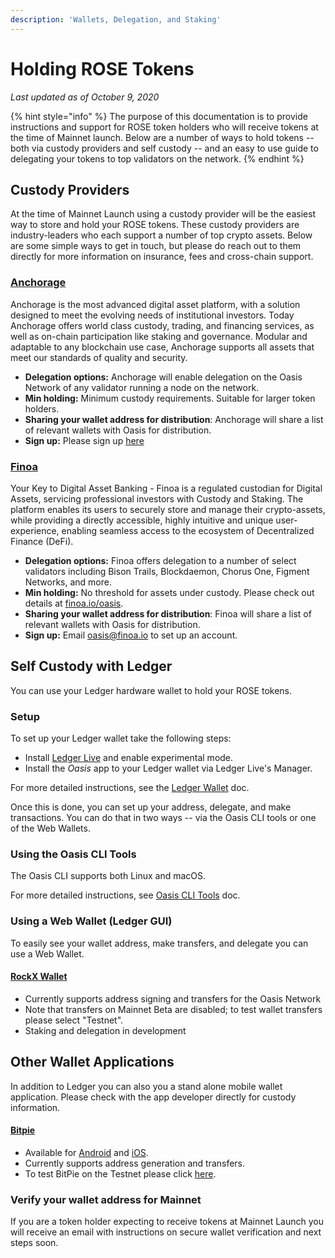 ```yaml
---
description: 'Wallets, Delegation, and Staking'
---
```


# Holding ROSE Tokens

_Last updated as of October 9, 2020_

{% hint style="info" %}
The purpose of this documentation is to provide instructions and support for ROSE token holders who will receive tokens at the time of Mainnet launch. Below are a number of ways to hold tokens -- both via custody providers and self custody -- and an easy to use guide to delegating your tokens to top validators on the network.
{% endhint %}

## Custody Providers

At the time of Mainnet Launch using a custody provider will be the easiest way to store and hold your ROSE tokens. These custody providers are industry-leaders who each support a number of top crypto assets. Below are some simple ways to get in touch, but please do reach out to them directly for more information on insurance, fees and cross-chain support.

### [Anchorage](https://anchorage.com/)

Anchorage is the most advanced digital asset platform, with a solution designed to meet the evolving needs of institutional investors. Today Anchorage offers world class custody, trading, and financing services, as well as on-chain participation like staking and governance. Modular and adaptable to any blockchain use case, Anchorage supports all assets that meet our standards of quality and security.

* **Delegation options:** Anchorage will enable delegation on the Oasis Network of any validator running a node on the network.
* **Min holding:** Minimum custody requirements. Suitable for larger token holders. 
* **Sharing your wallet address for distribution**: Anchorage will share a list of relevant wallets with Oasis for distribution.
* **Sign up:** Please sign up [here](https://web.anchorage.com/anchorage-oasis)

### [Finoa](https://finoa.io/)

Your Key to Digital Asset Banking - Finoa is a regulated custodian for Digital Assets, servicing professional investors with Custody and Staking. The platform enables its users to securely store and manage their crypto-assets, while providing a directly accessible, highly intuitive and unique user-experience, enabling seamless access to the ecosystem of Decentralized Finance \(DeFi\).

* **Delegation options:** Finoa offers delegation to a number of select validators including Bison Trails, Blockdaemon, Chorus One, Figment Networks, and more.
* **Min holding:** No threshold for assets under custody. Please check out details at [finoa.io/oasis](www.finoa.io/oasis).
* **Sharing your wallet address for distribution**: Finoa will share a list of relevant wallets with Oasis for distribution.
* **Sign up:** Email [oasis@finoa.io](mailto:oasis@finoa.io) to set up an account.

## Self Custody with Ledger

You can use your Ledger hardware wallet to hold your ROSE tokens.

### Setup

To set up your Ledger wallet take the following steps:

* Install [Ledger Live](https://www.ledger.com/ledger-live) and enable experimental mode.
* Install the _Oasis_ app to your Ledger wallet via Ledger Live's Manager.

For more detailed instructions, see the [Ledger Wallet](../use-your-tokens/holding-tokens/ledger-wallet.md) doc.

Once this is done, you can set up your address, delegate, and make transactions. You can do that in two ways -- via the Oasis CLI tools or one of the Web Wallets.

### Using the Oasis CLI Tools

The Oasis CLI supports both Linux and macOS.

For more detailed instructions, see [Oasis CLI Tools](../use-your-tokens/oasis-cli-tools/) doc.

### Using a Web Wallet \(Ledger GUI\)

To easily see your wallet address, make transfers, and delegate you can use a Web Wallet.

#### [RockX Wallet](https://oasis-wallet.rockx.com/)

* Currently supports address signing and transfers for the Oasis Network
* Note that transfers on Mainnet Beta are disabled; to test wallet transfers please select "Testnet".
* Staking and delegation in development

## Other Wallet Applications

In addition to Ledger you can also you a stand alone mobile wallet application. Please check with the app developer directly for custody information.

#### [Bitpie](https://bitpie.com/)

* Available for [Android](https://play.google.com/store/apps/details?id=com.bitpie) and [iOS](https://apps.apple.com/us/app/bitpie-wallet/id1481314229).
* Currently supports address generation and transfers.
* To test BitPie on the Testnet please click [here](https://docs.oasis.dev/general/wallet-support/testing-bitpie).

### Verify your wallet address for Mainnet

If you are a token holder expecting to receive tokens at Mainnet Launch you will receive an email with instructions on secure wallet verification and next steps soon.




